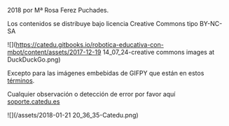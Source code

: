 2018 por Mª Rosa Ferez Puchades.

Los contenidos se distribuye bajo licencia Creative Commons tipo BY-NC-SA

![](https://catedu.gitbooks.io/robotica-educativa-con-mbot/content/assets/2017-12-19 14_07_24-creative commons images at DuckDuckGo.png)

Excepto para las imágenes embebidas de GIFPY que están en estos [términos](https://giphy.com/terms).

Cualquier observación o detección de error por favor aquí [soporte.catedu.es](http://soporte.catedu.es/)

![](/assets/2018-01-21 20_36_35-Catedu.png)



